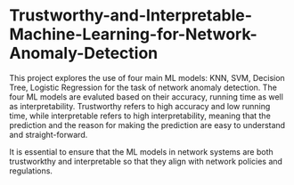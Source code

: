 # Trustworthy-and-Interpretable-Machine-Learning-for-Network-Anomaly-Detection

This project explores the use of four main ML models: KNN, SVM, Decision Tree, Logistic Regression for the task of network anomaly detection. The four ML models are evaluted based on their accuracy, running time as well as interpretability. Trustworthy refers to high accuracy and low running time, while interpretable refers to high interpretability, meaning that the prediction and the reason for making the prediction are easy to understand and straight-forward.

It is essential to ensure that the ML models in network systems are both trustworkthy and interpretable so that they align with network policies and regulations.
